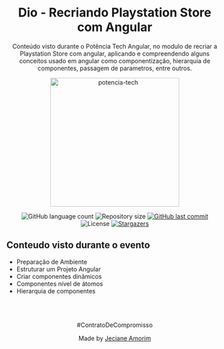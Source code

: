 <div align="center">
  <h1>Dio - Recriando Playstation Store com Angular</h1>
	<p>Conteúdo visto durante o Potência Tech Angular, no modulo de recriar a Playstation Store com angular, aplicando e compreendendo alguns conceitos  usado em angular como componentização, hierarquia de componentes, passagem de parametros, entre outros.</p>
	<img alt="potencia-tech" title="potencia-tech" src="https://hermes.dio.me/tracks/5a199bba-a494-49ce-b357-f746eb7b7425.png" width="300px">
</div>

<p align="center">
  <img alt="GitHub language count" src="https://img.shields.io/github/languages/count/JecianeSilva/psn-store?color=%2304D361">

  <img alt="Repository size" src="https://img.shields.io/github/repo-size/JecianeSilva/psn-store">

  <a href="https://github.com/JecianeSilva/psn-store/commits/main">
    <img alt="GitHub last commit" src="https://img.shields.io/github/last-commit/JecianeSilva/psn-store">
  </a>

   <img alt="License" src="https://img.shields.io/badge/license-MIT-brightgreen">
   <a href="https://github.com/JecianeSilva/psn-store/stargazers">
    <img alt="Stargazers" src="https://img.shields.io/github/stars/JecianeSilva/psn-store?style=social">
  </a>
</p>

## Conteudo visto durante o evento
- Preparação de Ambiente
- Estruturar um Projeto Angular
- Criar componentes dinâmicos
- Componentes nível de átomos
- Hierarquia de componentes


<br></br>
<div align="center">
<p>#ContratoDeCompromisso</p>
<p>Made by <a href="https://jecianesilva.github.io/">Jeciane Amorim</a></p>
</div>